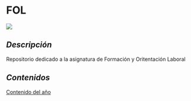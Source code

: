# FOL
![](https://flippaconfol.com/wp-content/uploads/2021/09/Modulo-Formacion-y-orientacion-laboral-FOL.png)  

## ***Descripción***  
Repositorio dedicado a la asignatura de Formación y Oritentación Laboral  

## ***Contenidos***  
[Contenido del año](Tareas/Readme.md)